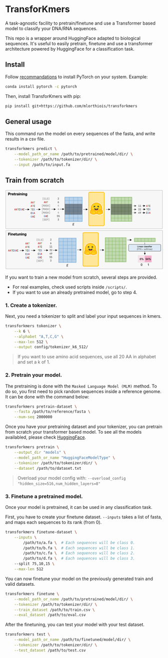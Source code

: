 # TransforKmers

A task-agnostic facility to pretrain/finetune and use a Transformer based model to classify your DNA/RNA sequences.

This repo is a wrapper around HuggingFace adapted to biological sequences. It's useful to easily
pretrain, finetune and use a transformer architecture powered by HuggingFace for a classification
task.

## Install

Follow [recommandations](https://pytorch.org/get-started/locally/#start-locally) to install PyTorch on your system. Example:

```sh
conda install pytorch -c pytorch
```

Then, install TransforKmers with pip:

```sh
pip install git+https://github.com/mlorthiois/transforkmers
```

## General usage

This command run the model on every sequences of the fasta, and write results in a csv file.

```sh
transforkmers predict \
    --model_path_or_name /path/to/pretrained/model/dir/ \
    --tokenizer /path/to/tokenizer/dir/ \
    --input /path/to/input.fa
```

## Train from scratch

![Pretraining - Finetuning steps](assets/pipeline.png)

If you want to train a new model from scratch, several steps are provided.

- For real examples, check used scripts inside `/scripts/`.
- If you want to use an already pretrained model, go to step 4.

### 1. Create a tokenizer.

Next, you need a tokenizer to split and label your input sequences in kmers.

```sh
transforkmers tokenizer \
    --k 6 \
    --alphabet "A,T,C,G" \
    --max-len 512 \
    --output config/tokenizer_k6_512/
```

> If you want to use amino acid sequences, use all 20 AA in alphabet and set a k of 1.

### 2. Pretrain your model.

The pretraining is done with the `Masked Language Model (MLM)` method.
To do so, you first need to pick random sequences inside a reference genome.
It can be done with the command below:

```sh
transforkmers pretrain-dataset \
    --fasta /path/to/reference/fasta \
    --num-seq 2000000
```

Once you have your pretraining dataset and your tokenizer, you can pretrain
from scratch your transformer based model.
To see all the models availabled, please check [HuggingFace](https://huggingface.co/docs/transformers/index).

```sh
transforkmers pretrain \
    --output_dir "models" \
    --model_path_or_name "HuggingFaceModelType" \
    --tokenizer /path/to/tokenizer/dir/ \
    --dataset /path/to/dataset.txt
```

> Overload your model config with: `--overload_config "hidden_size=516,num_hidden_layers=8"`

### 3. Finetune a pretrained model.

Once your model is pretrained, it can be used in any classification task.

First, you have to create your finetune dataset.
`--inputs` takes a list of fasta, and maps each sequences to its rank (from 0).

```sh
transforkmers finetune-dataset \
    --inputs \
        /path/to/a.fa \  # Each sequences will be class 0.
        /path/to/b.fa \  # Each sequences will be class 1.
        /path/to/c.fa \  # Each sequences will be class 2.
        /path/to/d.fa \  # Each sequences will be class 3.
    --split 75,10,15 \
    --max-len 512
```

You can now finetune your model on the previously generated train and valid datasets.

```sh
transforkmers finetune \
    --model_path_or_name /path/to/pretrained/model/dir/ \
    --tokenizer /path/to/tokenizer/dir/ \
    --train_dataset /path/to/train.csv \
    --eval_dataset /path/to/eval.csv
```

After the finetuning, you can test your model with your test dataset.

```sh
transforkmers test \
    --model_path_or_name /path/to/finetuned/model/dir/ \
    --tokenizer /path/to/tokenizer/dir/ \
    --test_dataset /path/to/test.csv
```
